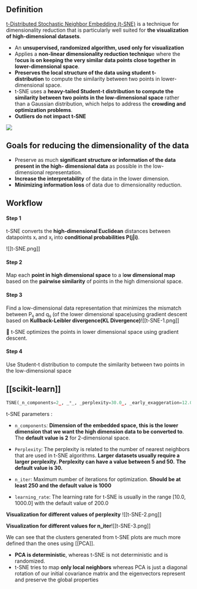 ## Definition

[t-Distributed Stochastic Neighbor Embedding (t-SNE)](https://towardsdatascience.com/t-distributed-stochastic-neighbor-embedding-t-sne-bb60ff109561) is a technique for dimensionality reduction that is particularly well suited for **the visualization of high-dimensional datasets**.

-   An **unsupervised, randomized algorithm, used only for visualization**
-   Applies a **non-linear dimensionality reduction techniqu**e where the f**ocus is on keeping the very similar data points close together in lower-dimensional space**.
-   **Preserves the local structure of the data using student t-distribution** to compute the similarity between two points in lower-dimensional space.
-   t-SNE uses a **heavy-tailed Student-t distribution to compute the similarity between two points in the low-dimensional space** rather than a Gaussian distribution, which helps to address the **crowding and optimization problems**.
-   **Outliers do not impact t-SNE**


![](https://miro.medium.com/max/363/1*fjMbCSIwwZmvnfDOEK-R-w.png)


## Goals for reducing the dimensionality of the data

-   Preserve as much **significant structure or information of the data present in the high- dimensional data** as possible in the low-dimensional representation.
-   **Increase the interpretability** of the data in the lower dimension.
-  **Minimizing information loss** of data due to dimensionality reduction.

## Workflow 
#### Step 1
t-SNE converts the **high-dimensional Euclidean** distances between datapoints xᵢ and xⱼ into **conditional probabilities P(j|i)**.

![[t-SNE.png]]
#### Step 2 

Map each **point in high dimensional space** to a l**ow dimensional map** based on the **pairwise similarity** of points in the high dimensional space.


#### Step 3 
Find a low-dimensional data representation that minimizes the mismatch between Pᵢⱼ and qᵢⱼ (of the lower dimensional space)using gradient descent based on **Kullback-Leibler divergence(KL Divergence)**![[t-SNE-1.png]]


🏹 t-SNE optimizes the points in lower dimensional space using gradient descent.

#### Step 4 
Use Student-t distribution to compute the similarity between two points in the low-dimensional space


## [[scikit-learn]]
```python
TSNE(_n_components=2_, _*_, _perplexity=30.0_, _early_exaggeration=12.0_, _learning_rate='warn'_, _n_iter=1000_, _n_iter_without_progress=300_, _min_grad_norm=1e-07_, _metric='euclidean'_, _metric_params=None_, _init='warn'_, _verbose=0_, _random_state=None_, _method='barnes_hut'_, _angle=0.5_, _n_jobs=None_, _square_distances='deprecated'_)

```


t-SNE parameters : 
- `n_components`_:_ **Dimension of the embedded space, this is the lower dimension that we want the high dimension data to be converted to**. The **default value is 2** for 2-dimensional space.

- `Perplexity`: The perplexity is related to the number of nearest neighbors that are used in t-SNE algorithms. **Larger datasets usually require a larger perplexity. Perplexity can have a value between 5 and 50.** **The default value is 30.**

- `n_iter`: Maximum number of iterations for optimization. **Should be at least 250 and the default value is 1000**

- `learning_rate`: The learning rate for t-SNE is usually in the range [10.0, 1000.0] with the default value of 200.0


**Visualization for different values of perplexity**
![[t-SNE-2.png]]


**Visualization for different values for n_iter**![[t-SNE-3.png]]



We can see that the clusters generated from t-SNE plots are much more defined than the ones using [[PCA]].

-   **PCA is deterministic**, whereas t-SNE is not deterministic and is randomized.
-   t-SNE tries to map **only local neighbors** whereas PCA is just a diagonal rotation of our initial covariance matrix and the eigenvectors represent and preserve the global properties
